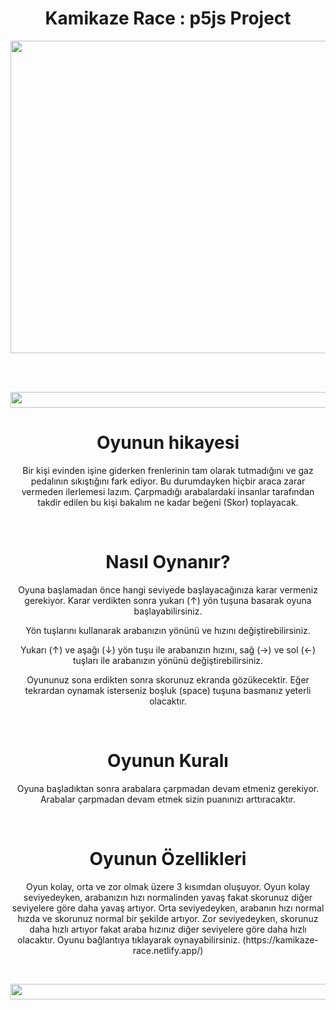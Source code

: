 
<h1 align="center">Kamikaze Race : p5js Project</h1>


<p align="center">
  <img width="700" height="500" src="https://user-images.githubusercontent.com/43720773/114849271-432e1880-9de8-11eb-87e0-e607cebe0025.jpg">
</p>

<br>
<br>

<p align="center">
  <img width="1000" height="25" src="https://user-images.githubusercontent.com/43720773/115142916-e67f6780-a04c-11eb-9084-e1d9249ef32a.jpg">
</p>



<h1 align="center">Oyunun hikayesi</h1>
<p align="center">Bir kişi evinden işine giderken  frenlerinin tam olarak tutmadığını ve gaz pedalının sıkıştığını fark ediyor. Bu durumdayken hiçbir araca zarar vermeden ilerlemesi lazım. Çarpmadığı arabalardaki insanlar tarafından takdir edilen bu kişi bakalım ne kadar beğeni (Skor) toplayacak.</p>

<br>

<h1 align="center">Nasıl Oynanır?</h1>
<p align="center">Oyuna başlamadan önce hangi seviyede başlayacağınıza karar vermeniz gerekiyor. Karar verdikten sonra yukarı (↑) yön tuşuna basarak oyuna başlayabilirsiniz.</p>
<p align="center">Yön tuşlarını kullanarak arabanızın yönünü ve hızını değiştirebilirsiniz.</p>
<p align="center">Yukarı (↑) ve aşağı (↓) yön tuşu ile arabanızın hızını, sağ (→) ve sol (←) tuşları ile arabanızın yönünü değiştirebilirsiniz.</p>
<p align="center">Oyununuz sona erdikten sonra skorunuz ekranda gözükecektir. Eğer tekrardan oynamak isterseniz boşluk (space) tuşuna basmanız yeterli olacaktır.</p>

<br>

<h1 align="center">Oyunun Kuralı</h1>
<p align="center">Oyuna başladıktan sonra arabalara çarpmadan devam etmeniz gerekiyor. Arabalar çarpmadan devam etmek sizin puanınızı arttıracaktır. </p>

<br>

<h1 align="center">Oyunun Özellikleri</h1>
<p align="center">Oyun kolay, orta ve zor olmak üzere 3 kısımdan oluşuyor. Oyun kolay seviyedeyken, arabanızın hızı normalinden  yavaş  fakat skorunuz  diğer seviyelere göre daha yavaş artıyor. Orta seviyedeyken, arabanın hızı normal hızda ve skorunuz normal bir şekilde artıyor. Zor seviyedeyken, skorunuz daha hızlı artıyor fakat araba hızınız diğer seviyelere göre daha hızlı olacaktır. Oyunu bağlantıya tıklayarak oynayabilirsiniz. (https://kamikaze-race.netlify.app/)</p>

<br>

<p align="center">
  <img width="1000" height="25" src="https://user-images.githubusercontent.com/43720773/115142916-e67f6780-a04c-11eb-9084-e1d9249ef32a.jpg">
</p>
